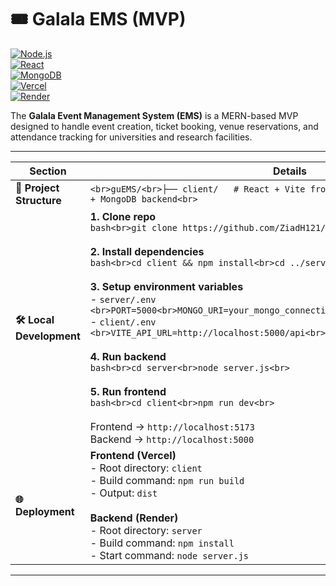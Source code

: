 # 🎟️ Galala EMS (MVP)

[![Node.js](https://img.shields.io/badge/Node.js-20.x-green?logo=node.js)](https://nodejs.org/)  
[![React](https://img.shields.io/badge/React-19-blue?logo=react)](https://react.dev/)  
[![MongoDB](https://img.shields.io/badge/MongoDB-Atlas-success?logo=mongodb)](https://www.mongodb.com/atlas)  
[![Vercel](https://img.shields.io/badge/Frontend-Vercel-black?logo=vercel)](https://vercel.com/)  
[![Render](https://img.shields.io/badge/Backend-Render-blueviolet?logo=render)](https://render.com/)  

The **Galala Event Management System (EMS)** is a MERN-based MVP designed to handle event creation, ticket booking, venue reservations, and attendance tracking for universities and research facilities.

---

| Section | Details |
|---------|---------|
| **📂 Project Structure** | ```<br>guEMS/<br>├── client/   # React + Vite frontend<br>└── server/   # Express + MongoDB backend<br>``` |
| **🛠️ Local Development** | **1. Clone repo**<br>```bash<br>git clone https://github.com/ZiadH121/guEMS.git<br>cd guEMS<br>```<br><br>**2. Install dependencies**<br>```bash<br>cd client && npm install<br>cd ../server && npm install<br>```<br><br>**3. Setup environment variables**<br>- `server/.env`<br>```<br>PORT=5000<br>MONGO_URI=your_mongo_connection<br>JWT_SECRET=your_secret<br>```<br>- `client/.env`<br>```<br>VITE_API_URL=http://localhost:5000/api<br>```<br><br>**4. Run backend**<br>```bash<br>cd server<br>node server.js<br>```<br><br>**5. Run frontend**<br>```bash<br>cd client<br>npm run dev<br>```<br><br>Frontend → `http://localhost:5173`<br>Backend → `http://localhost:5000` |
| **🌐 Deployment** | **Frontend (Vercel)**<br>- Root directory: `client`<br>- Build command: `npm run build`<br>- Output: `dist`<br><br>**Backend (Render)**<br>- Root directory: `server`<br>- Build command: `npm install`<br>- Start command: `node server.js` |

---
